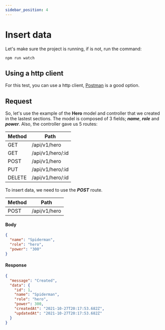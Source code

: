 ```yaml
---
sidebar_position: 4
---
```


# Insert data

Let's make sure the project is running, if is not, run the command:

```shell
npm run watch
```

## Using a http client

For this test, you can use a http client, [Postman](https://www.postman.com/) is a good option.

## Request

So, let's use the example of the **Hero** model and controller that we created in the lastest sections.
The model is composed of 3 fields; _**name**_, _**role**_ and _**power**_.
Also, the controller gave us 5 routes:

| Method   | Path             |
|----------|------------------|
| GET      | /api/v1/hero     |
| GET      | /api/v1/hero/:id |
| POST     | /api/v1/hero     |
| PUT      | /api/v1/hero/:id |
| DELETE   | /api/v1/hero/:id |

To insert data, we need to use the _**POST**_ route.

| Method | Path         |
|--------|--------------|
| POST   | /api/v1/hero |

#### Body
```json
{
  "name": "Spiderman",
  "role": "hero",
  "power": "300"
}
```

#### Response
```json
{
  "message": "Created",
  "data": {
    "id": 1,
    "name": "Spiderman",
    "role": "hero",
    "power": 300,
    "createdAt": "2021-10-27T20:17:53.682Z",
    "updatedAt": "2021-10-27T20:17:53.682Z"
  }
}
```